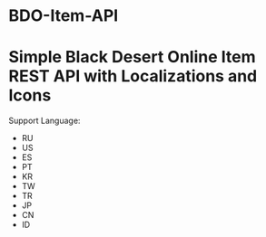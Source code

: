 # BDO-Item-API
# Simple Black Desert Online Item REST API with Localizations and Icons
Support Language:
- RU
- US
- ES
- PT
- KR
- TW
- TR
- JP 
- CN
- ID

